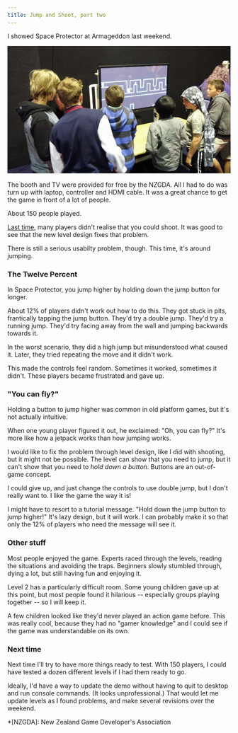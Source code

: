 ```yaml
---
title: Jump and Shoot, part two
---
```


I showed Space Protector at Armageddon last weekend.

![Space Protector booth at Armageddon](/journal/images/2014-10-26-armageddon-booth.jpg)

The booth and TV were provided for free by the NZGDA. All I had to do was turn up with laptop, controller and HDMI cable. It was a great chance to get the game in front of a lot of people.

About 150 people played.

[Last time,](/journal/2014-09-29-jump-and-shoot/) many players didn't realise that you could shoot. It was good to see that the new level design fixes that problem.

There is still a serious usabilty problem, though. This time, it's around jumping.

### The Twelve Percent

In Space Protector, you jump higher by holding down the jump button for longer.

About 12% of players didn't work out how to do this. They got stuck in pits, frantically tapping the jump button. They'd try a double jump. They'd try a running jump. They'd try facing away from the wall and jumping backwards towards it.

In the worst scenario, they did a high jump but misunderstood what caused it. Later, they tried repeating the move and it didn't work.

This made the controls feel random. Sometimes it worked, sometimes it didn't. These players became frustrated and gave up.

### "You can fly?"

Holding a button to jump higher was common in old platform games, but it's not actually intuitive.

When one young player figured it out, he exclaimed: "Oh, you can fly?" It's more like how a jetpack works than how jumping works.

I would like to fix the problem through level design, like I did with shooting, but it might not be possible. The level can show that you need to jump, but it can't show that you need to _hold down a button_. Buttons are an out-of-game concept.

I could give up, and just change the controls to use double jump, but I don't really want to. I like the game the way it is!

I might have to resort to a tutorial message. "Hold down the jump button to jump higher!" It's lazy design, but it will work. I can probably make it so that only the 12% of players who need the message will see it.

### Other stuff

Most people enjoyed the game. Experts raced through the levels, reading the situations and avoiding the traps. Beginners slowly stumbled through, dying a lot, but still having fun and enjoying it.

Level 2 has a particularly difficult room. Some young children gave up at this point, but most people found it hilarious -- especially groups playing together -- so I will keep it.

A few children looked like they'd never played an action game before. This was really cool, because they had no "gamer knowledge" and I could see if the game was understandable on its own.

### Next time

Next time I'll try to have more things ready to test. With 150 players, I could have tested a dozen different levels if I had them ready to go.

Ideally, I'd have a way to update the demo without having to quit to desktop and run console commands. (It looks unprofessional.) That would let me update levels as I found problems, and make several revisions over the weekend.

*[NZGDA]: New Zealand Game Developer's Association